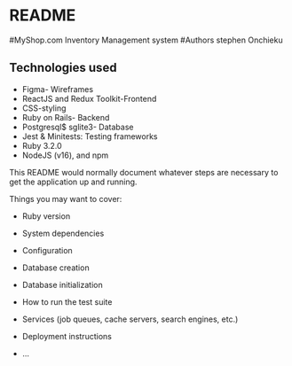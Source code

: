 # README
#MyShop.com Inventory Management system
#Authors 
stephen Onchieku
## Technologies used
- Figma- Wireframes
- ReactJS and Redux Toolkit-Frontend
- CSS-styling
- Ruby on Rails- Backend
- Postgresql$ sglite3- Database
- Jest & Minitests: Testing frameworks
- Ruby 3.2.0
- NodeJS (v16), and npm


This README would normally document whatever steps are necessary to get the
application up and running.

Things you may want to cover:

* Ruby version

* System dependencies

* Configuration

* Database creation

* Database initialization

* How to run the test suite

* Services (job queues, cache servers, search engines, etc.)

* Deployment instructions

* ...
